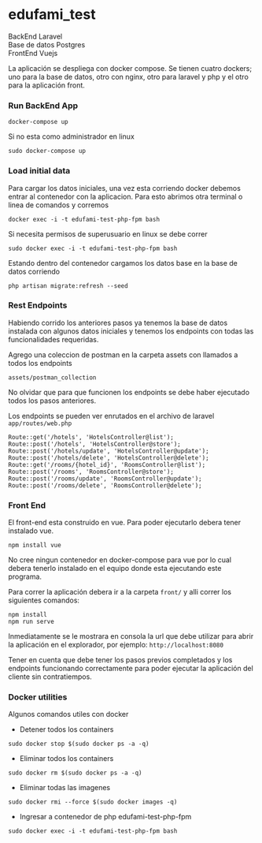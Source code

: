 # edufami_test

BackEnd Laravel <br />
Base de datos Postgres <br />
FrontEnd Vuejs

La aplicación se despliega con docker compose. Se tienen cuatro dockers; uno para la base de datos, otro con nginx, otro para laravel y php y el otro para la aplicación front.


### Run BackEnd App
`docker-compose up `

Si no esta como administrador en linux

`sudo docker-compose up`

### Load initial data

Para cargar los datos iniciales, una vez esta corriendo docker debemos entrar al contenedor con la aplicacion. Para esto abrimos otra terminal o linea de comandos y corremos

`docker exec -i -t edufami-test-php-fpm bash`

Si necesita permisos de superusuario en linux se debe correr

`sudo docker exec -i -t edufami-test-php-fpm bash`

Estando dentro del contenedor cargamos los datos base en la base de datos corriendo

`php artisan migrate:refresh --seed`

### Rest Endpoints

Habiendo corrido los anteriores pasos ya tenemos la base de datos instalada con algunos datos iniciales y tenemos los endpoints con todas las funcionalidades requeridas.

Agrego una coleccion de postman en la carpeta assets con llamados a todos los endpoints

`assets/postman_collection`

No olvidar que para que funcionen los endpoints se debe haber ejecutado todos los pasos anteriores.

Los endpoints se pueden ver enrutados en el archivo de laravel `app/routes/web.php`

```
Route::get('/hotels', 'HotelsController@list');
Route::post('/hotels', 'HotelsController@store');
Route::post('/hotels/update', 'HotelsController@update');
Route::post('/hotels/delete', 'HotelsController@delete');
Route::get('/rooms/{hotel_id}', 'RoomsController@list');
Route::post('/rooms', 'RoomsController@store');
Route::post('/rooms/update', 'RoomsController@update');
Route::post('/rooms/delete', 'RoomsController@delete');
```

### Front End

El front-end esta construido en vue. Para poder ejecutarlo debera tener instalado vue.

`npm install vue`

No cree ningun contenedor en docker-compose para vue por lo cual debera tenerlo instalado en el equipo donde esta ejecutando este programa.

Para correr la aplicación debera ir a la carpeta `front/` y alli correr los siguientes comandos:

```
npm install
npm run serve
```

Inmediatamente se le mostrara en consola la url que debe utilizar para abrir la aplicación en el explorador, por ejemplo: `http://localhost:8080`

Tener en cuenta que debe tener los pasos previos completados y los endpoints funcionando correctamente para poder ejecutar la aplicación del cliente sin contratiempos.

### Docker utilities

Algunos comandos utiles con docker

* Detener todos los containers

`sudo docker stop $(sudo docker ps -a -q)`

*  Eliminar todos los containers

`sudo docker rm $(sudo docker ps -a -q)`

* Eliminar todas las imagenes

`sudo docker rmi --force $(sudo docker images -q)`

* Ingresar a contenedor de php edufami-test-php-fpm

`sudo docker exec -i -t edufami-test-php-fpm bash`